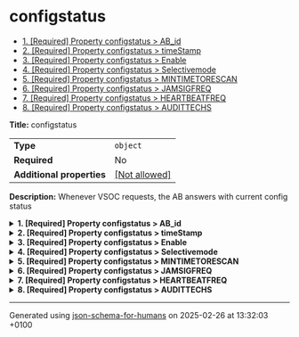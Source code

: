 # configstatus

- [1. [Required] Property configstatus > AB_id](#AB_id)
- [2. [Required] Property configstatus > timeStamp](#timeStamp)
- [3. [Required] Property configstatus > Enable](#Enable)
- [4. [Required] Property configstatus > Selectivemode](#Selectivemode)
- [5. [Required] Property configstatus > MINTIMETORESCAN](#MINTIMETORESCAN)
- [6. [Required] Property configstatus > JAMSIGFREQ](#JAMSIGFREQ)
- [7. [Required] Property configstatus > HEARTBEATFREQ](#HEARTBEATFREQ)
- [8. [Required] Property configstatus > AUDITTECHS](#AUDITTECHS)

**Title:** configstatus

|                           |                                                         |
| ------------------------- | ------------------------------------------------------- |
| **Type**                  | `object`                                                |
| **Required**              | No                                                      |
| **Additional properties** | [[Not allowed]](# "Additional Properties not allowed.") |

**Description:** Whenever VSOC requests, the AB answers with current config status

<details>
<summary>
<strong> <a name="AB_id"></a>1. [Required] Property configstatus > AB_id</strong>  

</summary>
<blockquote>

|              |           |
| ------------ | --------- |
| **Type**     | `integer` |
| **Required** | Yes       |

**Description:** ID of the AB

| Restrictions |        |
| ------------ | ------ |
| **Minimum**  | &ge; 0 |

</blockquote>
</details>

<details>
<summary>
<strong> <a name="timeStamp"></a>2. [Required] Property configstatus > timeStamp</strong>  

</summary>
<blockquote>

|              |             |
| ------------ | ----------- |
| **Type**     | `string`    |
| **Required** | Yes         |
| **Format**   | `date-time` |

**Description:** timestamp of the heartbeat in ISO-8601 (UTC)

</blockquote>
</details>

<details>
<summary>
<strong> <a name="Enable"></a>3. [Required] Property configstatus > Enable</strong>  

</summary>
<blockquote>

|              |           |
| ------------ | --------- |
| **Type**     | `integer` |
| **Required** | Yes       |

**Description:** Enable status

| Restrictions |        |
| ------------ | ------ |
| **Minimum**  | &ge; 0 |

</blockquote>
</details>

<details>
<summary>
<strong> <a name="Selectivemode"></a>4. [Required] Property configstatus > Selectivemode</strong>  

</summary>
<blockquote>

|              |           |
| ------------ | --------- |
| **Type**     | `integer` |
| **Required** | Yes       |

**Description:** Mode of the Audit Box

| Restrictions |        |
| ------------ | ------ |
| **Minimum**  | &ge; 0 |

</blockquote>
</details>

<details>
<summary>
<strong> <a name="MINTIMETORESCAN"></a>5. [Required] Property configstatus > MINTIMETORESCAN</strong>  

</summary>
<blockquote>

|              |           |
| ------------ | --------- |
| **Type**     | `integer` |
| **Required** | Yes       |

**Description:** MINTIMETORESCAN parameter

| Restrictions |        |
| ------------ | ------ |
| **Minimum**  | &ge; 0 |

</blockquote>
</details>

<details>
<summary>
<strong> <a name="JAMSIGFREQ"></a>6. [Required] Property configstatus > JAMSIGFREQ</strong>  

</summary>
<blockquote>

|              |           |
| ------------ | --------- |
| **Type**     | `integer` |
| **Required** | Yes       |

**Description:** JAMSIGFREQ parameter

| Restrictions |        |
| ------------ | ------ |
| **Minimum**  | &ge; 0 |

</blockquote>
</details>

<details>
<summary>
<strong> <a name="HEARTBEATFREQ"></a>7. [Required] Property configstatus > HEARTBEATFREQ</strong>  

</summary>
<blockquote>

|              |           |
| ------------ | --------- |
| **Type**     | `integer` |
| **Required** | Yes       |

**Description:** HEARTBEATFREQ parameter

| Restrictions |        |
| ------------ | ------ |
| **Minimum**  | &ge; 0 |

</blockquote>
</details>

<details>
<summary>
<strong> <a name="AUDITTECHS"></a>8. [Required] Property configstatus > AUDITTECHS</strong>  

</summary>
<blockquote>

|              |          |
| ------------ | -------- |
| **Type**     | `string` |
| **Required** | Yes      |

**Description:** Parameter of which technologies to audit

</blockquote>
</details>

----------------------------------------------------------------------------------------------------------------------------
Generated using [json-schema-for-humans](https://github.com/coveooss/json-schema-for-humans) on 2025-02-26 at 13:32:03 +0100